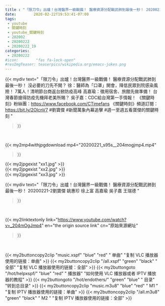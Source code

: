 ```yaml
---
title : "「限刀令」出爐！台灣醫界一級戰備！ 醫療資源分配戰武肺到最後一秒！ 20200221-2劉寶傑 姚惠珍 徐上富 高嘉瑜 吳子嘉 王瑞德 "
date:        2020-02-22T19:53:41-07:00
tags:
 - youtube
 - 關鍵時刻
 - youtube_關鍵時刻
 - 202002
 - 20200222
 - 20200222_19
categories:
 - 20200222
#icon:        "fas fa-lock-open"
#resImgTeaser: teaserpics/wikipedia.org/emacs-jokes.png
---
```


{{< mydiv text="「限刀令」出爐！台灣醫界一級戰備！ 醫療資源分配戰武肺到最後一秒！ 沒必要的刀先不開？ 徐：醫師為「口罩」開會，降低民眾到院感染風險！ 7萬人！清明節台商返台掀防疫高峰 高嘉瑜：徵用宿舍、旅館先做準備！ 台灣春節搶得防疫先機拜老美所賜？ 吳子嘉：CDC給台灣第一手情報！  《關鍵時刻》粉絲團：https://www.facebook.com/CTimefans 《關鍵時刻》頻道訂閱：https://bit.ly/2OlcnV7  #劉寶傑 #新聞萬象內幕追擊 #週一至週五看寶傑的關鍵時刻 "
>}}
<br>


{{< my2mp4withjpgdownload mp4="20200221_s95s__204mogjmp4.mp4"
>}}

{{< my2jpgexist "xx1.jpg" >}}<br>
{{< my2jpgexist "xx2.jpg" >}}<br>
{{< my2jpgexist "xx3.jpg" >}}<br>



{{< mydiv text="「限刀令」出爐！台灣醫界一級戰備！ 醫療資源分配戰武肺到最後一秒！ 20200221-2劉寶傑 姚惠珍 徐上富 高嘉瑜 吳子嘉 王瑞德 "
>}}
<br>

{{< my2linktextonly link="https://www.youtube.com/watch?v=_204mOgJmp4"
en="the origin source link" cn="原始來源網址"
>}}


<br>

{{< my2buttoncopy2clip "music.xspf"        "blue"   "red"    " 单曲"  "复制 VLC 播放器使用的链接：单曲" >}} {{< my2buttoncopy2clip "/all.xspf"         "green"  "black"  " 全部"  "复制 VLC 播放器使用的链接：全部" >}} {{< my2buttongoto      "/hot/helpxspf/"    "blue"   "red"    " 播放器" "如何使用 VLC 播放器或者 IPTV 播放器的教程" >}} {{< my2buttongoto      "/hot/endothers/"   "green"  "blue"   " 目录"   "转到总目录" >}} {{< my2buttoncopy2clip "music.m3u8"        "blue"   "red"    " M1 "    "复制 IPTV 播放器使用的链接：单曲" >}} {{< my2buttoncopy2clip "/all.m3u8"         "green"  "black"  " M2 "    "复制 IPTV 播放器使用的链接：全部" >}} 
